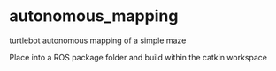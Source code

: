 # autonomous_mapping
turtlebot autonomous mapping of a simple maze

Place into a ROS package folder and build within the catkin workspace

